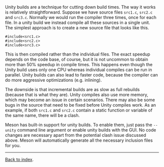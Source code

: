 Unity builds are a technique for cutting down build times. The way it works is relatively straightforward. Suppose we have source files `src1.c`, `src2.c` and `src3.c`. Normally we would run the compiler three times, once for each file. In a unity build we instead compile all these sources in a single unit. The simplest approach is to create a new source file that looks like this.

    #include<src1.c>
    #include<src2.c>
    #include<src3.c>

This is then compiled rather than the individual files. The exact speedup depends on the code base, of course, but it is not uncommon to obtain more than 50% speedup in compile times. This happens even though the Unity build uses only one CPU whereas individual compiles can be run in parallel. Unity builds can also lead to faster code, because the compiler can do more aggressive optimizations (e.g. inlining).

The downside is that incremental builds are as slow as full rebuilds (because that is what they are). Unity compiles also use more memory, which may become an issue in certain scenarios. There may also be some bugs in the source that need to be fixed before Unity compiles work. As an example, if both `src1.c` and `src2.c` contain a static function or variable of the same name, there will be a clash.

Meson has built-in support for unity builds. To enable them, just pass the `--unity` command line argument or enable unity builds with the GUI. No code changes are necessary apart from the potential clash issue discussed above. Meson will automatically generate all the necessary inclusion files for you.

---

[Back to index](Manual).
